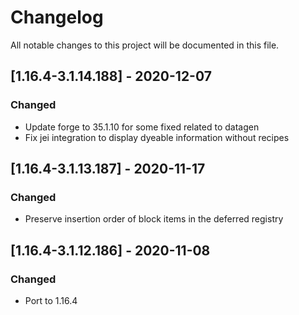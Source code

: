 # Changelog
All notable changes to this project will be documented in this file.

## [1.16.4-3.1.14.188] - 2020-12-07
### Changed
 - Update forge to 35.1.10 for some fixed related to datagen
 - Fix jei integration to display dyeable information without recipes

## [1.16.4-3.1.13.187] - 2020-11-17
### Changed
 - Preserve insertion order of block items in the deferred registry

## [1.16.4-3.1.12.186] - 2020-11-08
### Changed
 - Port to 1.16.4